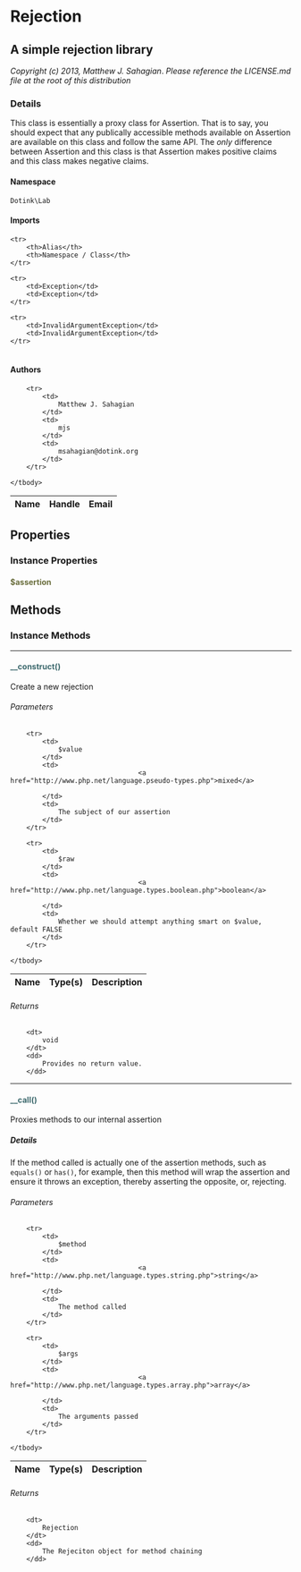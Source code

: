 # Rejection
## A simple rejection library

_Copyright (c) 2013, Matthew J. Sahagian_.
_Please reference the LICENSE.md file at the root of this distribution_

### Details

This class is essentially a proxy class for Assertion.  That is to say, you should expect
that any publically accessible methods available on Assertion are available on this class
and follow the same API.  The *only* difference between Assertion and this class is that
Assertion makes positive claims and this class makes negative claims.

#### Namespace

`Dotink\Lab`

#### Imports

<table>

	<tr>
		<th>Alias</th>
		<th>Namespace / Class</th>
	</tr>
	
	<tr>
		<td>Exception</td>
		<td>Exception</td>
	</tr>
	
	<tr>
		<td>InvalidArgumentException</td>
		<td>InvalidArgumentException</td>
	</tr>
	
</table>

#### Authors

<table>
	<thead>
		<th>Name</th>
		<th>Handle</th>
		<th>Email</th>
	</thead>
	<tbody>
	
		<tr>
			<td>
				Matthew J. Sahagian
			</td>
			<td>
				mjs
			</td>
			<td>
				msahagian@dotink.org
			</td>
		</tr>
	
	</tbody>
</table>

## Properties

### Instance Properties
#### <span style="color:#6a6e3d;">$assertion</span>




## Methods

### Instance Methods
<hr />

#### <span style="color:#3e6a6e;">__construct()</span>

Create a new rejection

###### Parameters

<table>
	<thead>
		<th>Name</th>
		<th>Type(s)</th>
		<th>Description</th>
	</thead>
	<tbody>
			
		<tr>
			<td>
				$value
			</td>
			<td>
									<a href="http://www.php.net/language.pseudo-types.php">mixed</a>
				
			</td>
			<td>
				The subject of our assertion
			</td>
		</tr>
					
		<tr>
			<td>
				$raw
			</td>
			<td>
									<a href="http://www.php.net/language.types.boolean.php">boolean</a>
				
			</td>
			<td>
				Whether we should attempt anything smart on $value, default FALSE
			</td>
		</tr>
			
	</tbody>
</table>

###### Returns

<dl>
	
		<dt>
			void
		</dt>
		<dd>
			Provides no return value.
		</dd>
	
</dl>


<hr />

#### <span style="color:#3e6a6e;">__call()</span>

Proxies methods to our internal assertion

##### Details

If the method called is actually one of the assertion methods, such as `equals()` or
`has()`, for example, then this method will wrap the assertion and ensure it throws
an exception, thereby asserting the opposite, or, rejecting.

###### Parameters

<table>
	<thead>
		<th>Name</th>
		<th>Type(s)</th>
		<th>Description</th>
	</thead>
	<tbody>
			
		<tr>
			<td>
				$method
			</td>
			<td>
									<a href="http://www.php.net/language.types.string.php">string</a>
				
			</td>
			<td>
				The method called
			</td>
		</tr>
					
		<tr>
			<td>
				$args
			</td>
			<td>
									<a href="http://www.php.net/language.types.array.php">array</a>
				
			</td>
			<td>
				The arguments passed
			</td>
		</tr>
			
	</tbody>
</table>

###### Returns

<dl>
	
		<dt>
			Rejection
		</dt>
		<dd>
			The Rejeciton object for method chaining
		</dd>
	
</dl>






